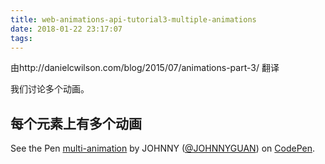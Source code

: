 ```yaml
---
title: web-animations-api-tutorial3-multiple-animations
date: 2018-01-22 23:17:07
tags:
---
```

由http://danielcwilson.com/blog/2015/07/animations-part-3/  翻译

我们讨论多个动画。
## 每个元素上有多个动画
<p data-height="265" data-theme-id="0" data-slug-hash="dJrmJy" data-default-tab="js,result" data-user="JOHNNYGUAN" data-embed-version="2" data-pen-title="multi-animation" class="codepen">See the Pen <a href="https://codepen.io/JOHNNYGUAN/pen/dJrmJy/">multi-animation</a> by JOHNNY (<a href="https://codepen.io/JOHNNYGUAN">@JOHNNYGUAN</a>) on <a href="https://codepen.io">CodePen</a>.</p>
<script async src="https://production-assets.codepen.io/assets/embed/ei.js"></script>